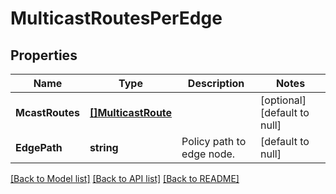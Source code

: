 # MulticastRoutesPerEdge

## Properties
Name | Type | Description | Notes
------------ | ------------- | ------------- | -------------
**McastRoutes** | [**[]MulticastRoute**](MulticastRoute.md) |  | [optional] [default to null]
**EdgePath** | **string** | Policy path to edge node.  | [default to null]

[[Back to Model list]](../README.md#documentation-for-models) [[Back to API list]](../README.md#documentation-for-api-endpoints) [[Back to README]](../README.md)

